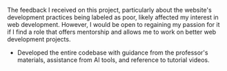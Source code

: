The feedback I received on this project, particularly about the website's development practices being labeled as poor, likely affected my interest in web development. However, I would be open to regaining my passion for it if I find a role that offers mentorship and allows me to work on better web development projects.

-	Developed the entire codebase with guidance from the professor's materials, assistance from AI tools, and reference to tutorial videos.
